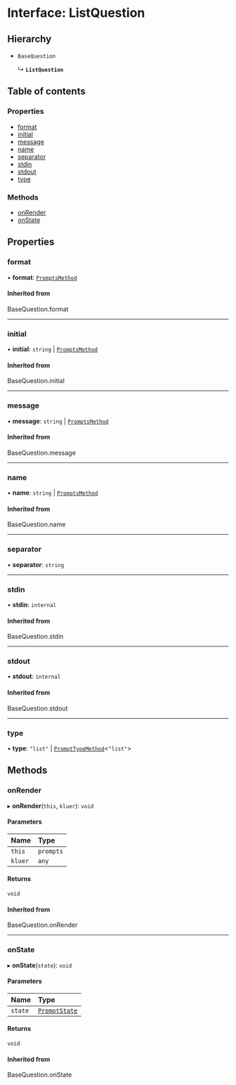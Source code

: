 # Interface: ListQuestion

## Hierarchy

- `BaseQuestion`

  ↳ **`ListQuestion`**

## Table of contents

### Properties

- [format](ListQuestion.md#format)
- [initial](ListQuestion.md#initial)
- [message](ListQuestion.md#message)
- [name](ListQuestion.md#name)
- [separator](ListQuestion.md#separator)
- [stdin](ListQuestion.md#stdin)
- [stdout](ListQuestion.md#stdout)
- [type](ListQuestion.md#type)

### Methods

- [onRender](ListQuestion.md#onrender)
- [onState](ListQuestion.md#onstate)

## Properties

### format

• **format**: [`PromptsMethod`](../README.md#promptsmethod)

#### Inherited from

BaseQuestion.format

___

### initial

• **initial**: `string` \| [`PromptsMethod`](../README.md#promptsmethod)

#### Inherited from

BaseQuestion.initial

___

### message

• **message**: `string` \| [`PromptsMethod`](../README.md#promptsmethod)

#### Inherited from

BaseQuestion.message

___

### name

• **name**: `string` \| [`PromptsMethod`](../README.md#promptsmethod)

#### Inherited from

BaseQuestion.name

___

### separator

• **separator**: `string`

___

### stdin

• **stdin**: `internal`

#### Inherited from

BaseQuestion.stdin

___

### stdout

• **stdout**: `internal`

#### Inherited from

BaseQuestion.stdout

___

### type

• **type**: ``"list"`` \| [`PromptTypeMethod`](PromptTypeMethod.md)\<``"list"``\>

## Methods

### onRender

▸ **onRender**(`this`, `kluer`): `void`

#### Parameters

| Name | Type |
| :------ | :------ |
| `this` | `prompts` |
| `kluer` | `any` |

#### Returns

`void`

#### Inherited from

BaseQuestion.onRender

___

### onState

▸ **onState**(`state`): `void`

#### Parameters

| Name | Type |
| :------ | :------ |
| `state` | [`PromptState`](PromptState.md) |

#### Returns

`void`

#### Inherited from

BaseQuestion.onState
